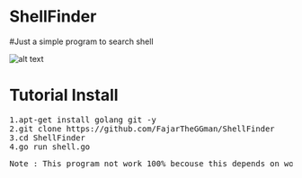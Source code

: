 # ShellFinder
#Just a simple program to search shell 

![alt text](https://github.com/FajarTheGGman/ShellFinder/blob/master/img./pict.jpg)

# Tutorial Install
<pre>
1.apt-get install golang git -y
2.git clone https://github.com/FajarTheGGman/ShellFinder
3.cd ShellFinder 
4.go run shell.go
</pre>

<pre>
Note : This program not work 100% becouse this depends on wordlist
</pre>
